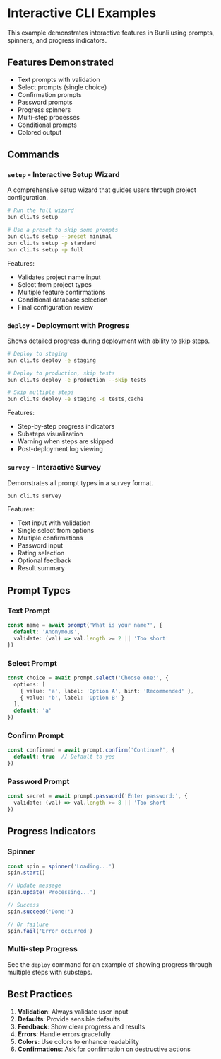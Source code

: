 # Interactive CLI Examples

This example demonstrates interactive features in Bunli using prompts, spinners, and progress indicators.

## Features Demonstrated

- Text prompts with validation
- Select prompts (single choice)
- Confirmation prompts
- Password prompts
- Progress spinners
- Multi-step processes
- Conditional prompts
- Colored output

## Commands

### `setup` - Interactive Setup Wizard
A comprehensive setup wizard that guides users through project configuration.

```bash
# Run the full wizard
bun cli.ts setup

# Use a preset to skip some prompts
bun cli.ts setup --preset minimal
bun cli.ts setup -p standard
bun cli.ts setup -p full
```

Features:
- Validates project name input
- Select from project types
- Multiple feature confirmations
- Conditional database selection
- Final configuration review

### `deploy` - Deployment with Progress
Shows detailed progress during deployment with ability to skip steps.

```bash
# Deploy to staging
bun cli.ts deploy -e staging

# Deploy to production, skip tests
bun cli.ts deploy -e production --skip tests

# Skip multiple steps
bun cli.ts deploy -e staging -s tests,cache
```

Features:
- Step-by-step progress indicators
- Substeps visualization
- Warning when steps are skipped
- Post-deployment log viewing

### `survey` - Interactive Survey
Demonstrates all prompt types in a survey format.

```bash
bun cli.ts survey
```

Features:
- Text input with validation
- Single select from options
- Multiple confirmations
- Password input
- Rating selection
- Optional feedback
- Result summary

## Prompt Types

### Text Prompt
```typescript
const name = await prompt('What is your name?', {
  default: 'Anonymous',
  validate: (val) => val.length >= 2 || 'Too short'
})
```

### Select Prompt
```typescript
const choice = await prompt.select('Choose one:', {
  options: [
    { value: 'a', label: 'Option A', hint: 'Recommended' },
    { value: 'b', label: 'Option B' }
  ],
  default: 'a'
})
```

### Confirm Prompt
```typescript
const confirmed = await prompt.confirm('Continue?', {
  default: true  // Default to yes
})
```

### Password Prompt
```typescript
const secret = await prompt.password('Enter password:', {
  validate: (val) => val.length >= 8 || 'Too short'
})
```

## Progress Indicators

### Spinner
```typescript
const spin = spinner('Loading...')
spin.start()

// Update message
spin.update('Processing...')

// Success
spin.succeed('Done!')

// Or failure
spin.fail('Error occurred')
```

### Multi-step Progress
See the `deploy` command for an example of showing progress through multiple steps with substeps.

## Best Practices

1. **Validation**: Always validate user input
2. **Defaults**: Provide sensible defaults
3. **Feedback**: Show clear progress and results
4. **Errors**: Handle errors gracefully
5. **Colors**: Use colors to enhance readability
6. **Confirmations**: Ask for confirmation on destructive actions